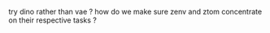 try dino rather than vae ?
how do we make sure zenv and ztom concentrate on their respective tasks ?
